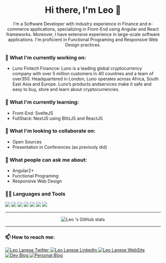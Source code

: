 <div align="center">

# Hi there, I'm Leo 👋 

 
I'm a Software Developer with industry experience in Finance and e-commerce applications, specializing in Front-End using Angular and React frameworks. Moreover, I have extensive experience in large-scale software applications. I'm proficient in Functional Programing and Responsive Web Design practices.
 
<div align="left">
 
### 🔭 What I'm currently working on:
 
 - Luno Fintech Financce: Luno is a leading global cryptocurrency company with over 5 million customers in 40 countries and a team of over350. Headquartered in London, Luno operates across Africa, South East Asia and Europe. Luno’s products andservices make it safe and easy to buy, store and learn about cryptocurrencies.

### 🌱 What I'm currently learning: 
 - Front-End: SvelteJS 
 - FullStack: NextJS using BlitzJS and ReactJS

### 👯 What I'm looking to collaborate on:
 - Open Sources 
 - Presentation in Conferences (as previouly did)

 
### 💬 What people can ask me about:
 - Angular2+
 - Functional Programing 
 - Responsive Web Design


 ### 👩‍💻 Languages and Tools

<div>
<img src="https://flat.badgen.net/badge/-/TypeScript/blue?icon=typescript&label" />
<img src="https://img.shields.io/badge/-JavaScript-ad9e37?logo=javascript" />

<img src="https://img.shields.io/badge/-Angular2+-dd0031?logo=angular" /> 
<img src="https://img.shields.io/badge/-ReactJS-61DAFB?logo=react&logoColor=white&style=flat" /> 
<img src="https://img.shields.io/badge/-AngularJS-df2e31?logo=angularjs" />   
 
<img src="https://img.shields.io/badge/-Redux-754cbf?logo=redux" />  
<img src="https://img.shields.io/badge/SCM-ScrumMaster-blue" /> 
                                                                               
</div> 

 ---

<div align="center">

![Leo 's GitHub stats](https://github-readme-stats.vercel.app/api?username=leolanese&count_private=true&show_icons=true)

</div>
 
---
  
### 📫 How to reach me:  

<div align="left">
  <a href="http://twitter.com/LeoLaneseltd">
    <img alt="Leo Lanese Twitter" src="https://img.shields.io/badge/Twitter-1DA1F2?style=for-the-badge&logo=twitter&logoColor=white">
  </a>
  <a href="https://www.linkedin.com/in/leolanese/">
    <img alt="Leo Lanese Linkedin" src="https://img.shields.io/badge/LinkedIn-0077B5?style=for-the-badge&logo=linkedin&logoColor=white">
  </a>
  <a href="https://www.leolanese.com/">
    <img alt="Leo Lanese WebSite" src="https://img.shields.io/badge/website-yellow?style=for-the-badge&logo=javascript">
  </a>
  <a href="http://www.dev.to/leolanese">
    <img alt="Dev Blog" src="https://img.shields.io/badge/dev-FF0000?style=for-the-badge&logo=black&logoColor=black">
  </a>
   <a href="http://www.leolanese.com/blog">
    <img alt="Personal Blog" src="https://img.shields.io/badge/blog-ededed?style=for-the-badge&logo=red&logoColor=white">
  </a>
</div>

<br>

</div>
